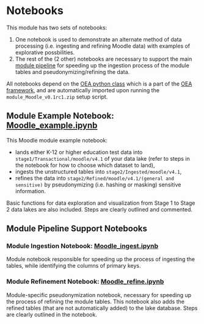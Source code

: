 # Notebooks

This module has two sets of notebooks:
 1. One notebook is used to demonstrate an alternate method of data processing (i.e. ingesting and refining Moodle data) with examples of explorative possbilities.
 2. The rest of the (2 other) notebooks are necessary to support the main [module pipeline](https://github.com/microsoft/OpenEduAnalytics/tree/main/modules/module_catalog/Moodle/pipeline) for speeding up the ingestion process of the module tables and pseudonymizing/refining the data.

All notebooks depend on the [OEA python class](https://github.com/microsoft/OpenEduAnalytics/blob/main/framework/synapse/notebook/OEA_py.ipynb) which is a part of the [OEA framework](https://github.com/microsoft/OpenEduAnalytics/tree/main/framework), and are automatically imported upon running the ```module_Moodle_v0.1rc1.zip``` setup script.

## Module Example Notebook: [Moodle_example.ipynb](https://github.com/microsoft/OpenEduAnalytics/blob/main/modules/module_catalog/Moodle/notebook/Moodle_example.ipynb)

This Moodle module example notebook:
 - lands either K-12 or higher education test data into ```stage1/Transactional/moodle/v4.1``` of your data lake (refer to steps in the notebook for how to choose which dataset to land), 
 - ingests the unstructured tables into ```stage2/Ingested/moodle/v4.1```, 
 - refines the data into ```stage2/Refined/moodle/v4.1/(general and sensitive)``` by pseudonymizing (i.e. hashing or masking) sensitive information. 

Basic functions for data exploration and visualization from Stage 1 to Stage 2 data lakes are also included. Steps are clearly outlined and commented.

## Module Pipeline Support Notebooks

### Module Ingestion Notebook: [Moodle_ingest.ipynb](https://github.com/microsoft/OpenEduAnalytics/blob/main/modules/module_catalog/Moodle/notebook/Moodle_ingest.ipynb)

Module notebook responsible for speeding up the process of ingesting the tables, while identifying the columns of primary keys.

### Module Refinement Notebook: [Moodle_refine.ipynb](https://github.com/microsoft/OpenEduAnalytics/blob/main/modules/module_catalog/Moodle/notebook/Moodle_refine.ipynb)

Module-specific pseudonymization notebook, necessary for speeding up the process of refining the module tables. This notebook also adds the refined tables (that are not automatically added) to the lake database. Steps are clearly outlined in the notebook.
